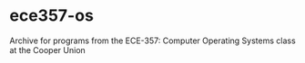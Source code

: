 # ece357-os
Archive for programs from the ECE-357: Computer Operating Systems class at the Cooper Union
